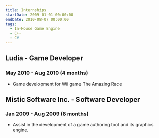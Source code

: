 ```yaml
---
title: Internships
startDate: 2009-01-01 00:00:00
endDate: 2010-08-07 00:00:00
tags:
  - In-House Game Engine
  - C++
  - C#
---
```


## Ludia - Game Developer
### May 2010 - Aug 2010 (4 months)
- Game development for Wii game The Amazing Race

## Mistic Software Inc. - Software Developer
### Jan 2009 - Aug 2009 (8 months)
- Assist in the development of a game authoring tool and its graphics engine.